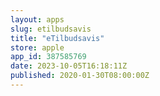 ```yaml
---
layout: apps
slug: etilbudsavis
title: "eTilbudsavis"
store: apple
app_id: 387585769
date: 2023-10-05T16:18:11Z
published: 2020-01-30T08:00:00Z
---
```

